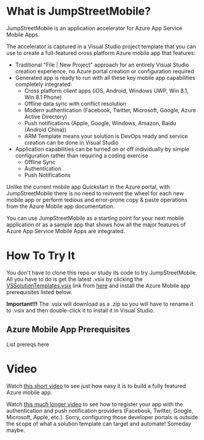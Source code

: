 # What is JumpStreetMobile?
JumpStreetMobile is an application accelerator for Azure App Service Mobile Apps.

The accelerator is captured in a Visual Studio project template that you can use to create a full-featured cross platform 
Azure mobile app that features:
* Traditional "File | New Project" approach for an entirely Visual Studio creation experience, no Azure portal creation or 
configuration required
* Generated app is ready to run with all these key mobile app capabilities completely integrated:
	* Cross platform client apps (iOS, Android, Windows UWP, Win 8.1, Win 8.1 Phone)
	* Offline data sync with conflict resolution
	* Modern authentication (Facebook, Twitter, Microsoft, Google, Azure Active Directory)
	* Push notifications (Apple, Google, Windows, Amazon, Baidu (Android China))
	* ARM Template means your solution is DevOps ready and service creation can be done in Visual Studio
* Application capabilities can be turned on or off individually by simple configuration rather than requiring a coding exercise
	* Offline Sync
	* Authentication
	* Push Notifications

Unlike the current mobile app Quickstart in the Azure portal, with JumpStreetMobile there is no need to reinvent the wheel 
for each new mobile app or perform tedious and error-prone copy & paste operations from the Azure Mobile app documentation.
 
You can use JumpStreetMobile as a starting point for your next mobile application or as a sample app that shows how all the 
major features of Azure App Service Mobile Apps are integrated.

# How To Try It
You don't have to clone this repo or study its code to try JumpStreetMobile. All you have to do is get the latest .vsix
by clicking the [VSSolutionTemplates.vsix](https://ci.appveyor.com/project/sayedihashimi/vssolutiontemplates/build/artifacts) link
from [here](https://ci.appveyor.com/project/sayedihashimi/vssolutiontemplates/build/artifacts) and install the Azure Mobile app
prerequisites listed below.<br/>

**Important!!!**  The .vsix will download as a .zip so you will have to rename it to .vsix and then double-click it to
install it in Visual Studio.

## Azure Mobile App Prerequisites
List prereqs here

# Video
Watch [this short video](http://myshortvid) to see just how easy it is to build a fully featured Azure mobile app.

Watch [this much longer video](http://mylongervid) to see how to register your app with the authentication and push notification providers (Facebook,
Twitter, Google, Microsoft, Apple, etc.).  Sorry, configuring those developer portals is outside the scope of what a solution 
template can target and automate!  Someday maybe.
